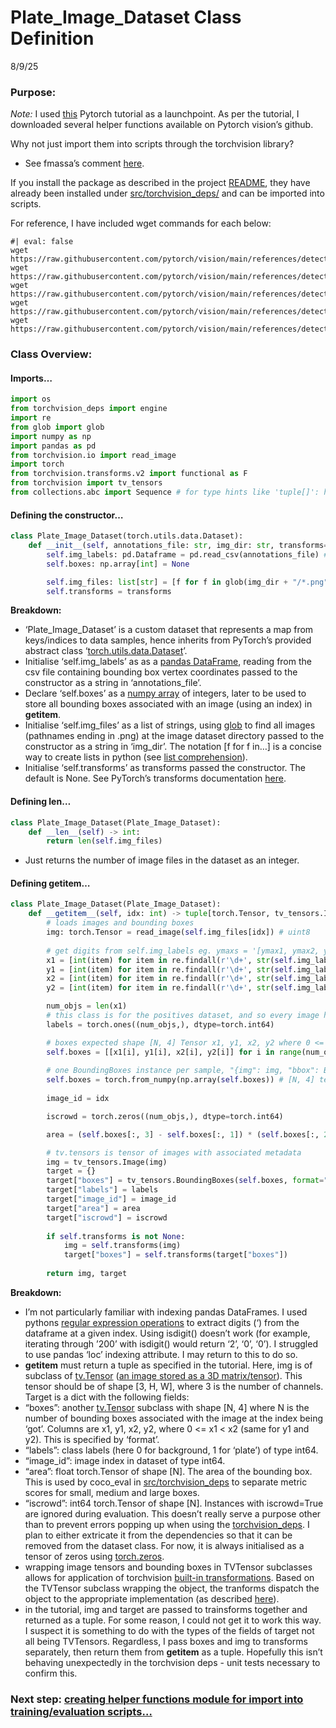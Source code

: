 # Plate_Image_Dataset Class Definition

8/9/25

### Purpose:

*Note:* I used
[this](https://pytorch.org/tutorials/intermediate/torchvision_tutorial.html)
Pytorch tutorial as a launchpoint. As per the tutorial, I downloaded
several helper functions available on Pytorch vision’s github.  

Why not just import them into scripts through the torchvision library?  
- See fmassa’s comment
[here](https://github.com/pytorch/vision/issues/2254).

If you install the package as described in the project
[README](../../README.md), they have already been installed under
[src/torchvision_deps/](../../src/torchvision_deps/) and can be imported
into scripts.  

For reference, I have included wget commands for each below:

``` {bash}
#| eval: false
wget https://raw.githubusercontent.com/pytorch/vision/main/references/detection/engine.py 
wget https://raw.githubusercontent.com/pytorch/vision/main/references/detection/utils.py
wget https://raw.githubusercontent.com/pytorch/vision/main/references/detection/coco_utils.py
wget https://raw.githubusercontent.com/pytorch/vision/main/references/detection/coco_eval.py
wget https://raw.githubusercontent.com/pytorch/vision/main/references/detection/transforms.py
```

### Class Overview:

#### Imports…

``` python
import os
from torchvision_deps import engine
import re
from glob import glob
import numpy as np
import pandas as pd
from torchvision.io import read_image
import torch
from torchvision.transforms.v2 import functional as F
from torchvision import tv_tensors
from collections.abc import Sequence # for type hints like 'tuple[]': https://docs.python.org/3/library/typing.html
```

#### Defining the constructor…

``` python
class Plate_Image_Dataset(torch.utils.data.Dataset):
    def __init__(self, annotations_file: str, img_dir: str, transforms=None):
        self.img_labels: pd.Dataframe = pd.read_csv(annotations_file) # bounding box vertices' coordinates
        self.boxes: np.array[int] = None

        self.img_files: list[str] = [f for f in glob(img_dir + "/*.png")]
        self.transforms = transforms
```

**Breakdown:**  
- ‘Plate_Image_Dataset’ is a custom dataset that represents a map from
keys/indices to data samples, hence inherits from PyTorch’s provided
abstract class
‘[torch.utils.data.Dataset](https://pytorch.org/docs/stable/data.html#torch.utils.data.Dataset)’.  
- Initialise ‘self.img_labels’ as as a [pandas
DataFrame](https://pandas.pydata.org/docs/reference/api/pandas.DataFrame.html),
reading from the csv file containing bounding box vertex coordinates
passed to the constructor as a string in ‘annotations_file’.  
- Declare ‘self.boxes’ as a [numpy
array](https://numpy.org/doc/stable/reference/generated/numpy.array.html)
of integers, later to be used to store all bounding boxes associated
with an image (using an index) in **getitem**.  
- Initialise ‘self.img_files’ as a list of strings, using
[glob](https://docs.python.org/3/library/glob.html) to find all images
(pathnames ending in .png) at the image dataset directory passed to the
constructor as a string in ‘img_dir’. The notation \[f for f in…\] is a
concise way to create lists in python (see [list
comprehension](https://docs.python.org/3/tutorial/datastructures.html#list-comprehensions)).  
- Initialise ‘self.transforms’ as transforms passed the constructor. The
default is None. See PyTorch’s transforms documentation
[here](https://pytorch.org/vision/master/transforms.html#transforms).  

#### Defining **len**…

``` python
class Plate_Image_Dataset(Plate_Image_Dataset):
    def __len__(self) -> int:
        return len(self.img_files)
```

- Just returns the number of image files in the dataset as an integer.  

#### Defining **getitem**…

``` python
class Plate_Image_Dataset(Plate_Image_Dataset):
    def __getitem__(self, idx: int) -> tuple[torch.Tensor, tv_tensors.Image]: 
        # loads images and bounding boxes
        img: torch.Tensor = read_image(self.img_files[idx]) # uint8
        
        # get digits from self.img_labels eg. ymaxs = '[ymax1, ymax2, ymax3]' returned from pd.DataFrame
        x1 = [int(item) for item in re.findall(r'\d+', str(self.img_labels['xmins'][idx]))]
        y1 = [int(item) for item in re.findall(r'\d+', str(self.img_labels['ymins'][idx]))]
        x2 = [int(item) for item in re.findall(r'\d+', str(self.img_labels['xmaxs'][idx]))]
        y2 = [int(item) for item in re.findall(r'\d+', str(self.img_labels['ymaxs'][idx]))]

        num_objs = len(x1)
        # this class is for the positives dataset, and so every image has at least one labelled bounding box, hence should be tensor of ones shape [N]
        labels = torch.ones((num_objs,), dtype=torch.int64) 

        # boxes expected shape [N, 4] Tensor x1, y1, x2, y2 where 0 <= x1 < x2 same for y1 and y2 [row = boxes, columns: x1y1x2y2]
        self.boxes = [[x1[i], y1[i], x2[i], y2[i]] for i in range(num_objs)]
       
        # one BoundingBoxes instance per sample, "{img": img, "bbox": BoundingBoxes(...)}" where BoundingBoxes contains all the bounding box vertices associated with that image in the form x1, y1,x2, y2
        self.boxes = torch.from_numpy(np.array(self.boxes)) # [N, 4] tensor
        
        image_id = idx

        iscrowd = torch.zeros((num_objs,), dtype=torch.int64)

        area = (self.boxes[:, 3] - self.boxes[:, 1]) * (self.boxes[:, 2] - self.boxes[:, 0]) 

        # tv.tensors is tensor of images with associated metadata
        img = tv_tensors.Image(img)
        target = {}
        target["boxes"] = tv_tensors.BoundingBoxes(self.boxes, format="XYXY", canvas_size=F.get_size(img))
        target["labels"] = labels
        target["image_id"] = image_id
        target["area"] = area
        target["iscrowd"] = iscrowd
        
        if self.transforms is not None:
            img = self.transforms(img)
            target["boxes"] = self.transforms(target["boxes"])
        
        return img, target
```

**Breakdown:**  
- I’m not particularly familiar with indexing pandas DataFrames. I used
pythons [regular expression
operations](https://docs.python.org/3/library/re.html) to extract digits
(‘) from the dataframe at a given index. Using isdigit() doesn’t work
(for example, iterating through ’200’ with isdigit() would return ‘2’,
‘0’, ‘0’). I struggled to use pandas ‘loc’ indexing attribute. I may
return to this to do so.  
- **getitem** must return a tuple as specified in the tutorial. Here,
img is of subclass of
[tv.Tensor](https://pytorch.org/vision/master/tv_tensors.html) ([an
image stored as a 3D
matrix/tensor](https://discuss.pytorch.org/t/what-is-image-really/151290)).
This tensor should be of shape \[3, H, W\], where 3 is the number of
channels. Target is a dict with the following fields:  
- “boxes”: another
[tv.Tensor](https://pytorch.org/vision/master/tv_tensors.html) subclass
with shape \[N, 4\] where N is the number of bounding boxes associated
with the image at the index being ‘got’. Columns are x1, y1, x2, y2,
where 0 \<= x1 \< x2 (same for y1 and y2). This is specified by
‘format’.  
- “labels”: class labels (here 0 for background, 1 for ‘plate’) of type
int64.  
- “image_id”: image index in dataset of type int64.  
- “area”: float torch.Tensor of shape \[N\]. The area of the bounding
box. This is used by coco_eval in
[src/torchvision_deps](../../src/torchvision_deps/) to separate metric
scores for small, medium and large boxes.  
- “iscrowd”: int64 torch.Tensor of shape \[N\]. Instances with
iscrowd=True are ignored during evaluation. This doesn’t really serve a
purpose other than to prevent errors popping up when using the
[torchvision_deps](../../src/torchvision_deps/). I plan to either
extricate it from the dependencies so that it can be removed from the
dataset class. For now, it is always initialised as a tensor of zeros
using
[torch.zeros](https://pytorch.org/docs/stable/generated/torch.zeros.html).  
- wrapping image tensors and bounding boxes in TVTensor subclasses
allows for application of torchvision [built-in
transformations](https://pytorch.org/vision/stable/transforms.html).
Based on the TVTensor subclass wrapping the object, the tranforms
dispatch the object to the appropriate implementation (as described
[here](https://pytorch.org/vision/main/auto_examples/transforms/plot_transforms_getting_started.html#what-are-tvtensors)).  
- in the tutorial, img and target are passed to trainsforms together and
returned as a tuple. For some reason, I could not get it to work this
way. I suspect it is something to do with the types of the fields of
target not all being TVTensors. Regardless, I pass boxes and img to
transforms separately, then return them from **getitem** as a tuple.
Hopefully this isn’t behaving unexpectedly in the torchvision deps -
unit tests necessary to confirm this.  

### Next step: [creating helper functions module for import into training/evaluation scripts…](02_helper_training_functions.md)
